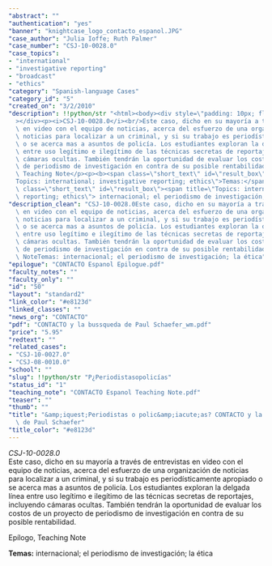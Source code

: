 ```yaml
---
"abstract": ""
"authentication": "yes"
"banner": "knightcase_logo_contacto_espanol.JPG"
"case_author": "Julia Ioffe; Ruth Palmer"
"case_number": "CSJ-10-0028.0"
"case_topics":
- "international"
- "investigative reporting"
- "broadcast"
- "ethics"
"category": "Spanish-language Cases"
"category_id": "5"
"created_on": "3/2/2010"
"description": !!python/str "<html><body><div style=\"padding: 10px; float: right;\"\
  ></div><p><i>CSJ-10-0028.0</i><br/>Este caso, dicho en su mayoría a través de entrevistas\
  \ en video con el equipo de noticias, acerca del esfuerzo de una organización de\
  \ noticias para localizar a un criminal, y si su trabajo es periodísticamente apropiado\
  \ o se acerca mas a asuntos de policía. Los estudiantes exploran la delgada línea\
  \ entre uso legítimo e ilegítimo de las técnicas secretas de reportajes, incluyendo\
  \ cámaras ocultas. También tendrán la oportunidad de evaluar los costos de un proyecto\
  \ de periodismo de investigación en contra de su posible rentabilidad.</p><p>Epílogo,\
  \ Teaching Note</p><p><b><span class=\"short_text\" id=\"result_box\"><span title=\"\
  Topics: international; investigative reporting; ethics\">Temas:</span></span></b><span\
  \ class=\"short_text\" id=\"result_box\"><span title=\"Topics: international; investigative\
  \ reporting; ethics\"> internacional; el periodismo de investigación; la ética</span></span></p></body></html>"
"description_clean": "CSJ-10-0028.0Este caso, dicho en su mayoría a través de entrevistas\
  \ en video con el equipo de noticias, acerca del esfuerzo de una organización de\
  \ noticias para localizar a un criminal, y si su trabajo es periodísticamente apropiado\
  \ o se acerca mas a asuntos de policía. Los estudiantes exploran la delgada línea\
  \ entre uso legítimo e ilegítimo de las técnicas secretas de reportajes, incluyendo\
  \ cámaras ocultas. También tendrán la oportunidad de evaluar los costos de un proyecto\
  \ de periodismo de investigación en contra de su posible rentabilidad.Epílogo, Teaching\
  \ NoteTemas: internacional; el periodismo de investigación; la ética"
"epilogue": "CONTACTO Espanol Epilogue.pdf"
"faculty_notes": ""
"faculty_only": ""
"id": "50"
"layout": "standard2"
"link_color": "#e8123d"
"linked_classes": ""
"news_org": "CONTACTO"
"pdf": "CONTACTO y la bussqueda de Paul Schaefer_wm.pdf"
"price": "5.95"
"redtext": ""
"related_cases":
- "CSJ-10-0027.0"
- "CSJ-08-0010.0"
"school": ""
"slug": !!python/str "P¿Periodistasopolicías"
"status_id": "1"
"teaching_note": "CONTACTO Espanol Teaching Note.pdf"
"teaser": ""
"thumb": ""
"title": "&amp;iquest;Periodistas o polic&amp;iacute;as? CONTACTO y la b&amp;uacute;squeda\
  \ de Paul Schaefer"
"title_color": "#e8123d"
---
```

<html><body><div style="padding: 10px; float: right;"></div><p><i>CSJ-10-0028.0</i><br/>Este caso, dicho en su mayoría a través de entrevistas en video con el equipo de noticias, acerca del esfuerzo de una organización de noticias para localizar a un criminal, y si su trabajo es periodísticamente apropiado o se acerca mas a asuntos de policía. Los estudiantes exploran la delgada línea entre uso legítimo e ilegítimo de las técnicas secretas de reportajes, incluyendo cámaras ocultas. También tendrán la oportunidad de evaluar los costos de un proyecto de periodismo de investigación en contra de su posible rentabilidad.</p><p>Epílogo, Teaching Note</p><p><b><span class="short_text" id="result_box"><span title="Topics: international; investigative reporting; ethics">Temas:</span></span></b><span class="short_text" id="result_box"><span title="Topics: international; investigative reporting; ethics"> internacional; el periodismo de investigación; la ética</span></span></p></body></html>
